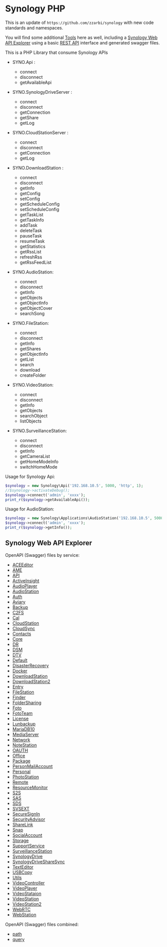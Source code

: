Synology PHP
=================

This is an update of ``https://github.com/zzarbi/synology`` with new code standards and namespaces.

You will find some additional [Tools](./tools/) here as well, including a [Synology Web API Explorer](https://github.mikespub.net/synology/tools/index.html) using a basic [REST API](./tools/rest.php) interface and generated swagger files.

This is a PHP Library that consume Synology APIs

* SYNO.Api :
    * connect
    * disconnect
    * getAvailableApi

* SYNO.SynologyDriveServer :
    * connect
    * disconnect
    * getConnection
    * getShare
    * getLog

* SYNO.CloudStationServer :
    * connect
    * disconnect
    * getConnection
    * getLog

* SYNO.DownloadStation :
    * connect
    * disconnect
    * getInfo
    * getConfig
    * setConfig
    * getScheduleConfig
    * setScheduleConfig
    * getTaskList
    * getTaskInfo
    * addTask
    * deleteTask
    * pauseTask
    * resumeTask
    * getStatistics
    * getRssList
    * refreshRss
    * getRssFeedList

* SYNO.AudioStation:
    * connect
    * disconnect
    * getInfo
    * getObjects
    * getObjectInfo
    * getObjectCover
    * searchSong
    
* SYNO.FileStation:
    * connect
    * disconnect
    * getInfo
    * getShares
    * getObjectInfo
    * getList
    * search
    * download
    * createFolder
    
* SYNO.VideoStation:
    * connect
    * disconnect
    * getInfo
    * getObjects
    * searchObject
    * listObjects
    
* SYNO.SurveillanceStation:
    * connect
    * disconnect
    * getInfo
    * getCameraList
    * getHomeModeInfo
    * switchHomeMode

Usage for Synology Api:
```php
$synology = new Synology\Api('192.168.10.5', 5000, 'http', 1);
//$synology->activateDebug();
$synology->connect('admin', 'xxxx');
print_r($synology->getAvailableApi());
``` 
 
Usage for AudioStation:
```php
$synology = new Synology\Applications\AudioStation('192.168.10.5', 5000, 'http', 1);
$synology->connect('admin', 'xxxx');
print_r($synology->getInfo());
```

Synology Web API Explorer
-------------------------

OpenAPI (Swagger) files by service:

- [ACEEditor](./tools/swagger/ACEEditor.yaml)
- [AME](./tools/swagger/AME.yaml)
- [API](./tools/swagger/API.yaml)
- [ActiveInsight](./tools/swagger/ActiveInsight.yaml)
- [AudioPlayer](./tools/swagger/AudioPlayer.yaml)
- [AudioStation](./tools/swagger/AudioStation.yaml)
- [Auth](./tools/swagger/Auth.yaml)
- [Aviary](./tools/swagger/Aviary.yaml)
- [Backup](./tools/swagger/Backup.yaml)
- [C2FS](./tools/swagger/C2FS.yaml)
- [Cal](./tools/swagger/Cal.yaml)
- [CloudStation](./tools/swagger/CloudStation.yaml)
- [CloudSync](./tools/swagger/CloudSync.yaml)
- [Contacts](./tools/swagger/Contacts.yaml)
- [Core](./tools/swagger/Core.yaml)
- [DR](./tools/swagger/DR.yaml)
- [DSM](./tools/swagger/DSM.yaml)
- [DTV](./tools/swagger/DTV.yaml)
- [Default](./tools/swagger/Default.yaml)
- [DisasterRecovery](./tools/swagger/DisasterRecovery.yaml)
- [Docker](./tools/swagger/Docker.yaml)
- [DownloadStation](./tools/swagger/DownloadStation.yaml)
- [DownloadStation2](./tools/swagger/DownloadStation2.yaml)
- [Entry](./tools/swagger/Entry.yaml)
- [FileStation](./tools/swagger/FileStation.yaml)
- [Finder](./tools/swagger/Finder.yaml)
- [FolderSharing](./tools/swagger/FolderSharing.yaml)
- [Foto](./tools/swagger/Foto.yaml)
- [FotoTeam](./tools/swagger/FotoTeam.yaml)
- [License](./tools/swagger/License.yaml)
- [Lunbackup](./tools/swagger/Lunbackup.yaml)
- [MariaDB10](./tools/swagger/MariaDB10.yaml)
- [MediaServer](./tools/swagger/MediaServer.yaml)
- [Network](./tools/swagger/Network.yaml)
- [NoteStation](./tools/swagger/NoteStation.yaml)
- [OAUTH](./tools/swagger/OAUTH.yaml)
- [Office](./tools/swagger/Office.yaml)
- [Package](./tools/swagger/Package.yaml)
- [PersonMailAccount](./tools/swagger/PersonMailAccount.yaml)
- [Personal](./tools/swagger/Personal.yaml)
- [PhotoStation](./tools/swagger/PhotoStation.yaml)
- [Remote](./tools/swagger/Remote.yaml)
- [ResourceMonitor](./tools/swagger/ResourceMonitor.yaml)
- [S2S](./tools/swagger/S2S.yaml)
- [SAS](./tools/swagger/SAS.yaml)
- [SDS](./tools/swagger/SDS.yaml)
- [SVSEXT](./tools/swagger/SVSEXT.yaml)
- [SecureSignIn](./tools/swagger/SecureSignIn.yaml)
- [SecurityAdvisor](./tools/swagger/SecurityAdvisor.yaml)
- [ShareLink](./tools/swagger/ShareLink.yaml)
- [Snap](./tools/swagger/Snap.yaml)
- [SocialAccount](./tools/swagger/SocialAccount.yaml)
- [Storage](./tools/swagger/Storage.yaml)
- [SupportService](./tools/swagger/SupportService.yaml)
- [SurveillanceStation](./tools/swagger/SurveillanceStation.yaml)
- [SynologyDrive](./tools/swagger/SynologyDrive.yaml)
- [SynologyDriveShareSync](./tools/swagger/SynologyDriveShareSync.yaml)
- [TextEditor](./tools/swagger/TextEditor.yaml)
- [USBCopy](./tools/swagger/USBCopy.yaml)
- [Utils](./tools/swagger/Utils.yaml)
- [VideoController](./tools/swagger/VideoController.yaml)
- [VideoPlayer](./tools/swagger/VideoPlayer.yaml)
- [VideoStataion](./tools/swagger/VideoStataion.yaml)
- [VideoStation](./tools/swagger/VideoStation.yaml)
- [VideoStation2](./tools/swagger/VideoStation2.yaml)
- [WebRTC](./tools/swagger/WebRTC.yaml)
- [WebStation](./tools/swagger/WebStation.yaml)

OpenAPI (Swagger) files combined:

- [path](./tools/swagger/path.yaml)
- [query](./tools/swagger/query.yaml)


